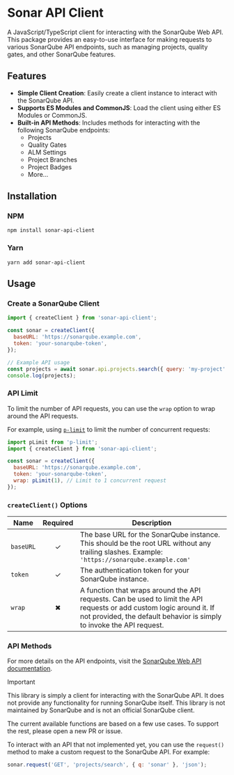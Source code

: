 # Sonar API Client

A JavaScript/TypeScript client for interacting with the SonarQube Web API.
This package provides an easy-to-use interface for making requests to various SonarQube API endpoints, such as managing projects, quality gates, and other SonarQube features.

## Features

- **Simple Client Creation**: Easily create a client instance to interact with the SonarQube API.
- **Supports ES Modules and CommonJS**: Load the client using either ES Modules or CommonJS.
- **Built-in API Methods**: Includes methods for interacting with the following SonarQube endpoints:
  - Projects
  - Quality Gates
  - ALM Settings
  - Project Branches
  - Project Badges
  - More…

## Installation

### NPM

```shell
npm install sonar-api-client
```

### Yarn

```shell
yarn add sonar-api-client
```

## Usage

### Create a SonarQube Client

```javascript
import { createClient } from 'sonar-api-client';

const sonar = createClient({
  baseURL: 'https://sonarqube.example.com',
  token: 'your-sonarqube-token',
});

// Example API usage
const projects = await sonar.api.projects.search({ query: 'my-project' });
console.log(projects);
```

### API Limit

To limit the number of API requests, you can use the `wrap` option to wrap around the API requests.

For example, using [`p-limit`](https://www.npmjs.com/package/p-limit) to limit the number of concurrent requests:

```javascript
import pLimit from 'p-limit';
import { createClient } from 'sonar-api-client';

const sonar = createClient({
  baseURL: 'https://sonarqube.example.com',
  token: 'your-sonarqube-token',
  wrap: pLimit(1), // Limit to 1 concurrent request
});
```

### `createClient()` Options

| Name      | Required | Description                                                                                                                                                                                    |
| --------- | :------: | ---------------------------------------------------------------------------------------------------------------------------------------------------------------------------------------------- |
| `baseURL` |    ✓     | The base URL for the SonarQube instance. This should be the root URL without any trailing slashes. Example: `'https://sonarqube.example.com'`                                                  |
| `token`   |    ✓     | The authentication token for your SonarQube instance.                                                                                                                                          |
| `wrap`    |    ✖    | A function that wraps around the API requests. Can be used to limit the API requests or add custom logic around it. If not provided, the default behavior is simply to invoke the API request. |

### API Methods

For more details on the API endpoints, visit the [SonarQube Web API documentation](https://next.sonarqube.com/sonarqube/web_api/api/).

> [!important]
> This library is simply a client for interacting with the SonarQube API. It does not provide any functionality for running SonarQube itself.
> This library is not maintained by SonarQube and is not an official SonarQube client.
>
> The current available functions are based on a few use cases.
> To support the rest, please open a new PR or issue.

To interact with an API that not implemented yet, you can use the `request()` method to make a custom request to the SonarQube API.
For example:

```javascript
sonar.request('GET', 'projects/search', { q: 'sonar' }, 'json');
```

